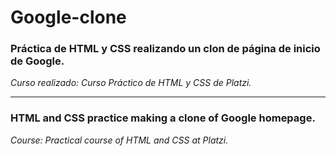 # Google-clone
### Práctica de HTML y CSS realizando un clon de página de inicio de Google.

*Curso realizado: Curso Práctico de HTML y CSS de Platzi.*

***
### HTML and CSS practice making a clone of Google homepage.

*Course: Practical course of HTML and CSS at Platzi.*